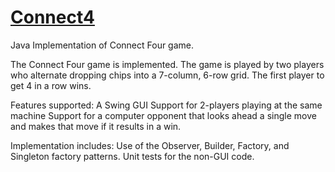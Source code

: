 # [Connect4](https://en.wikipedia.org/wiki/Connect_Four)
Java Implementation of Connect Four game.

The Connect Four game is implemented.  The game is played by two players who alternate dropping chips into a 7-column, 6-row grid.  The first player to get 4 in a row wins.

Features supported:
A Swing GUI
Support for 2-players playing at the same machine
Support for a computer opponent that looks ahead a single move and makes that move if it results in a win.

Implementation includes:
Use of the Observer, Builder, Factory, and Singleton factory patterns.
Unit tests for the non-GUI code.
